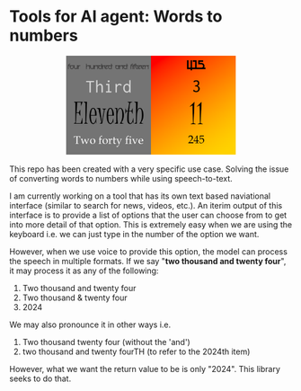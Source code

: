 # Tools for AI agent: Words to numbers
<p align= 'center'>
  <img src = "images/cover.png" width=60%>
</p>

This repo has been created with a very specific use case. Solving the issue of converting words to numbers while using speech-to-text.

I am currently working on a tool that has its own text based naviational interface (similar to search for news, videos, etc.). An iterim output of this interface is to provide a list of options that the user can choose from to get into more detail of that option. 
This is extremely easy when we are using the keyboard i.e. we can just type in the number of the option we want. 

However, when we use voice to provide this option, the model can process the speech in multiple formats. If we say "**two thousand and twenty four**", it may process it as any of the following:
1. Two thousand and twenty four
2. Two thousand & twenty four
3. 2024

We may also pronounce it in other ways i.e.
1. Two thousand twenty four (without the 'and')
2. two thousand and twenty fourTH (to refer to the 2024th item)

However, what we want the return value to be is only  "2024". This library seeks to do that.
